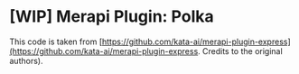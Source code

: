 # [WIP] Merapi Plugin: Polka

This code is taken from [https://github.com/kata-ai/merapi-plugin-express](https://github.com/kata-ai/merapi-plugin-express. Credits to the original authors).